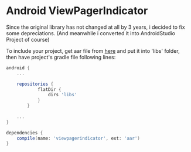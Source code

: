 Android ViewPagerIndicator
==========================

Since the original library has not changed at all by 3 years, i decided to fix some depreciations. (And meanwhile i converted it into AndroidStudio Project of course)

To include your project, get aar file from [here][1] and put it into 'libs' folder, then have project's gradle file following lines:

```groovy
android {
	...

	repositories {
    	    flatDir {
        	    dirs 'libs'
        	}
    	}
	
	...
}

dependencies {
	compile(name: 'viewpagerindicator', ext: 'aar')	
}
```

[1]: https://github.com/yayaa/ViewPagerIndicator/blob/master/aar/viewpagerindicator.aar
